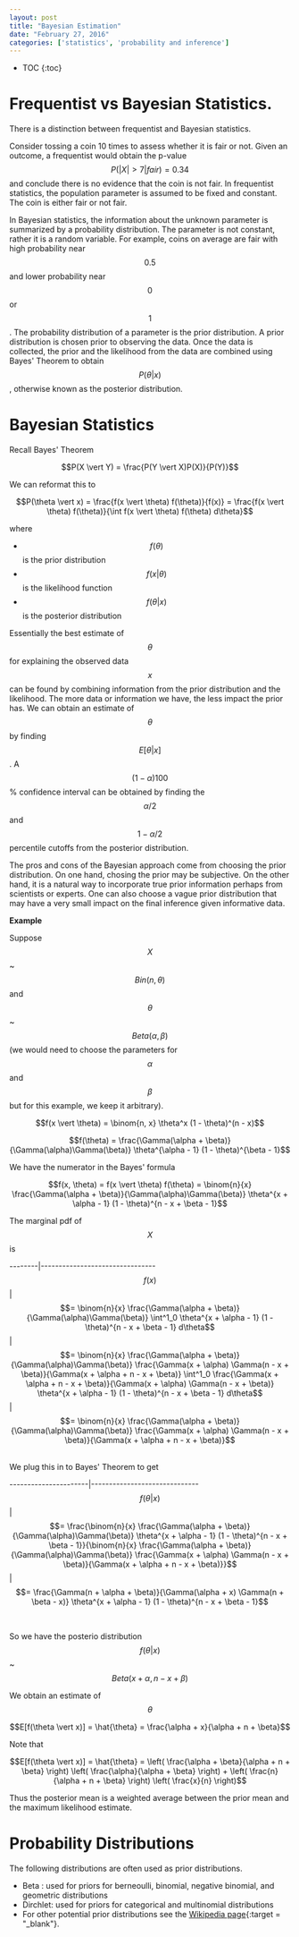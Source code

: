 ```yaml
---
layout: post
title: "Bayesian Estimation"
date: "February 27, 2016"
categories: ['statistics', 'probability and inference']
---
```


* TOC
{:toc}



# Frequentist vs Bayesian Statistics.

There is a distinction between frequentist and Bayesian statistics. 

Consider tossing a coin 10 times to assess whether it is fair or not. Given an outcome, a frequentist would obtain the p-value $$P(\vert X \vert > 7 \vert fair) = 0.34$$ and conclude there is no evidence that the coin is not fair. In frequentist statistics, the population parameter is assumed to be fixed and constant. The coin is either fair or not fair. 

In Bayesian statistics, the information about the unknown parameter is summarized by a probability distribution. The parameter is not constant, rather it is a random variable. For example, coins on average are fair with high probability near $$0.5$$ and lower probability near $$0$$ or $$1$$. The probability distribution of a parameter is the prior distribution. A prior distribution is chosen prior to observing the data. Once the data is collected, the prior and the likelihood from the data are combined using Bayes' Theorem to obtain $$P(\theta \vert x)$$, otherwise known as the posterior distribution. 

# Bayesian Statistics

Recall Bayes' Theorem

$$P(X \vert Y) = \frac{P(Y \vert X)P(X)}{P(Y)}$$

We can reformat this to 

$$P(\theta \vert x) = \frac{f(x \vert \theta) f(\theta)}{f(x)} = \frac{f(x \vert \theta) f(\theta)}{\int f(x \vert \theta) f(\theta) d\theta}$$

where 

* $$f(\theta)$$ is the prior distribution
* $$f(x \vert \theta)$$ is the likelihood function
* $$f(\theta \vert x)$$ is the posterior distribution

Essentially the best estimate of $$\theta$$ for explaining the observed data $$x$$ can be found by combining information from the prior distribution and the likelihood. The more data or information we have, the less impact the prior has. We can obtain an estimate of $$\theta$$ by finding $$E[\theta \vert x]$$. A $$(1 - \alpha)100$$% confidence interval can be obtained by finding the $$\alpha/2$$ and $$1 - \alpha/2$$ percentile cutoffs from the posterior distribution. 

The pros and cons of the Bayesian approach come from choosing the prior distribution. On one hand, chosing the prior may be subjective. On the other hand, it is a natural way to incorporate true prior information perhaps from scientists or experts. One can also choose a vague prior distribution that may have a very small impact on the final inference given informative data. 

**Example**

Suppose $$X$$ ~ $$Bin(n, \theta)$$ and $$\theta$$ ~ $$Beta(\alpha, \beta)$$ (we would need to choose the parameters for $$\alpha$$ and $$\beta$$ but for this example, we keep it arbitrary).

$$f(x \vert \theta) = \binom{n, x} \theta^x (1 - \theta)^(n - x)$$

$$f(\theta) = \frac{\Gamma(\alpha + \beta)}{\Gamma(\alpha)\Gamma(\beta)} \theta^{\alpha - 1} (1 - \theta)^{\beta - 1}$$

We have the numerator in the Bayes' formula

$$f(x, \theta) = f(x \vert \theta) f(\theta) = \binom{n}{x} \frac{\Gamma(\alpha + \beta)}{\Gamma(\alpha)\Gamma(\beta)} \theta^{x + \alpha - 1} (1 - \theta)^{n - x + \beta - 1}$$

The marginal pdf of $$X$$ is

--------|--------------------------------
$$f(x)$$| $$= \binom{n}{x} \frac{\Gamma(\alpha + \beta)}{\Gamma(\alpha)\Gamma(\beta)} \int^1_0 \theta^{x + \alpha - 1} (1 - \theta)^{n - x + \beta - 1} d\theta$$
        | $$= \binom{n}{x} \frac{\Gamma(\alpha + \beta)}{\Gamma(\alpha)\Gamma(\beta)} \frac{\Gamma(x + \alpha) \Gamma(n - x + \beta)}{\Gamma(x + \alpha + n - x + \beta)} \int^1_0 \frac{\Gamma(x + \alpha + n - x + \beta)}{\Gamma(x + \alpha) \Gamma(n - x + \beta)} \theta^{x + \alpha - 1} (1 - \theta)^{n - x + \beta - 1} d\theta$$
        | $$= \binom{n}{x} \frac{\Gamma(\alpha + \beta)}{\Gamma(\alpha)\Gamma(\beta)} \frac{\Gamma(x + \alpha) \Gamma(n - x + \beta)}{\Gamma(x + \alpha + n - x + \beta)}$$
        
<br>
We plug this in to Bayes' Theorem to get

----------------------|------------------------------
$$f(\theta \vert x)$$ | $$= \frac{\binom{n}{x} \frac{\Gamma(\alpha + \beta)}{\Gamma(\alpha)\Gamma(\beta)} \theta^{x + \alpha - 1} (1 - \theta)^{n - x + \beta - 1}}{\binom{n}{x} \frac{\Gamma(\alpha + \beta)}{\Gamma(\alpha)\Gamma(\beta)} \frac{\Gamma(x + \alpha) \Gamma(n - x + \beta)}{\Gamma(x + \alpha + n - x + \beta)}}$$
                      | $$= \frac{\Gamma(n + \alpha + \beta)}{\Gamma(\alpha + x) \Gamma(n + \beta - x)} \theta^{x + \alpha - 1} (1 - \theta)^{n - x + \beta - 1}$$

<br>

So we have the posterio distribution $$f(\theta \vert x)$$ ~ $$Beta(x + \alpha, n - x + \beta)$$

We obtain an estimate of $$\theta$$

$$E[f(\theta \vert x)] = \hat{\theta} = \frac{\alpha + x}{\alpha + n + \beta}$$

Note that 

$$E[f(\theta \vert x)] = \hat{\theta} = \left( \frac{\alpha + \beta}{\alpha + n + \beta} \right) \left( \frac{\alpha}{\alpha + \beta} \right) + \left( \frac{n}{\alpha + n + \beta} \right) \left( \frac{x}{n} \right)$$

Thus the posterior mean is a weighted average between the prior mean and the maximum likelihood estimate.


# Probability Distributions

The following distributions are often used as prior distributions. 

* Beta : used for priors for berneoulli, binomial, negative binomial, and geometric distributions
* Dirchlet: used for priors for categorical and multinomial distributions
* For other potential prior distributions see the [Wikipedia page][conjugate_priors_link]{:target = "_blank"}. 

[conjugate_priors_link]: https://en.wikipedia.org/wiki/Conjugate_prior#Table_of_conjugate_distributions



